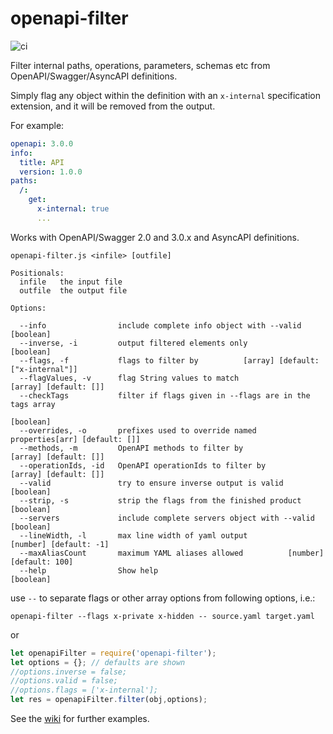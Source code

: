 # openapi-filter

![ci](https://github.com/Mermade/openapi-filter/workflows/ci/badge.svg)

Filter internal paths, operations, parameters, schemas etc from OpenAPI/Swagger/AsyncAPI definitions.

Simply flag any object within the definition with an `x-internal` specification extension, and it will be removed from the output.

For example:

```yaml
openapi: 3.0.0
info:
  title: API
  version: 1.0.0
paths:
  /:
    get:
      x-internal: true
      ...
```

Works with OpenAPI/Swagger 2.0 and 3.0.x and AsyncAPI definitions.

```
openapi-filter.js <infile> [outfile]

Positionals:
  infile   the input file
  outfile  the output file

Options:

  --info                include complete info object with --valid           [boolean]
  --inverse, -i         output filtered elements only                       [boolean]
  --flags, -f           flags to filter by          [array] [default: ["x-internal"]]
  --flagValues, -v      flag String values to match             [array] [default: []]
  --checkTags           filter if flags given in --flags are in the tags array
                                                                       [boolean]
  --overrides, -o       prefixes used to override named properties[arr] [default: []]
  --methods, -m         OpenAPI methods to filter by            [array] [default: []]
  --operationIds, -id   OpenAPI operationIds to filter by       [array] [default: []]
  --valid               try to ensure inverse output is valid               [boolean]
  --strip, -s           strip the flags from the finished product           [boolean]
  --servers             include complete servers object with --valid        [boolean]
  --lineWidth, -l       max line width of yaml output          [number] [default: -1]
  --maxAliasCount       maximum YAML aliases allowed          [number] [default: 100]
  --help                Show help                                           [boolean]
```

use `--` to separate flags or other array options from following options, i.e.:

`openapi-filter --flags x-private x-hidden -- source.yaml target.yaml`

or

```javascript
let openapiFilter = require('openapi-filter');
let options = {}; // defaults are shown
//options.inverse = false;
//options.valid = false;
//options.flags = ['x-internal'];
let res = openapiFilter.filter(obj,options);
```

See the [wiki](https://github.com/Mermade/openapi-filter/wiki) for further examples.
